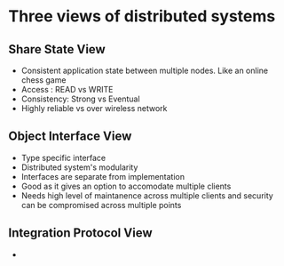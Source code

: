 # Three views of distributed systems

## Share State View
 - Consistent application state between multiple nodes. Like an online chess game
 - Access : READ vs WRITE
 - Consistency: Strong vs Eventual
 - Highly reliable vs over wireless network

## Object Interface View
 - Type specific interface
 - Distributed system's modularity
 - Interfaces are separate from implementation
 - Good as it gives an option to accomodate multiple clients
 - Needs high level of maintanence across multiple clients and security can be compromised across multiple points

## Integration Protocol View
 - 
